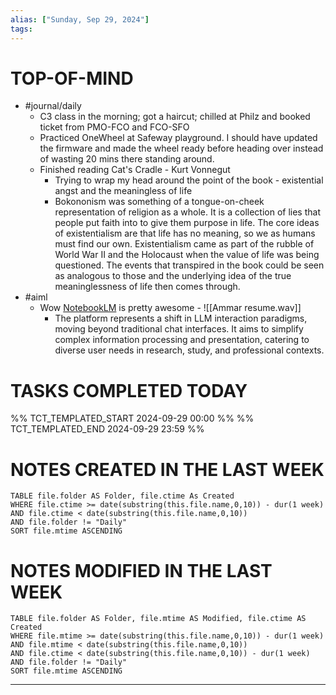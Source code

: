 ```yaml
---
alias: ["Sunday, Sep 29, 2024"]
tags: 
---
```

# TOP-OF-MIND
- #journal/daily 
	- C3 class in the morning; got a haircut; chilled at Philz and booked ticket from PMO-FCO and FCO-SFO
	- Practiced OneWheel at Safeway playground. I should have updated the firmware and made the wheel ready before heading over instead of wasting 20 mins there standing around.
	- Finished reading Cat's Cradle - Kurt Vonnegut
		- Trying to wrap my head around the point of the book - existential angst and the meaningless of life
		- Bokononism was something of a tongue-on-cheek representation of religion as a whole. It is a collection of lies that people put faith into to give them purpose in life. The core ideas of existentialism are that life has no meaning, so we as humans must find our own. Existentialism came as part of the rubble of World War II and the Holocaust when the value of life was being questioned. The events that transpired in the book could be seen as analogous to those and the underlying idea of the true meaninglessness of life then comes through.
- #aiml 
	- Wow [NotebookLM](https://notebooklm.google.com/notebook/aadef398-76ba-4a59-b5f6-ab4c7bb8b935?pli=1) is pretty awesome - ![[Ammar resume.wav]]
		- The platform represents a shift in LLM interaction paradigms, moving beyond traditional chat interfaces. It aims to simplify complex information processing and presentation, catering to diverse user needs in research, study, and professional contexts.

# TASKS COMPLETED TODAY
%% TCT_TEMPLATED_START 2024-09-29 00:00 %%
%% TCT_TEMPLATED_END 2024-09-29 23:59 %%


# NOTES CREATED IN THE LAST WEEK
``` dataview
TABLE file.folder AS Folder, file.ctime As Created
WHERE file.ctime >= date(substring(this.file.name,0,10)) - dur(1 week) 
AND file.ctime < date(substring(this.file.name,0,10)) 
AND file.folder != "Daily"
SORT file.mtime ASCENDING
```

# NOTES MODIFIED IN THE LAST WEEK
``` dataview
TABLE file.folder AS Folder, file.mtime AS Modified, file.ctime AS Created
WHERE file.mtime >= date(substring(this.file.name,0,10)) - dur(1 week)
AND file.mtime < date(substring(this.file.name,0,10))
AND file.ctime < date(substring(this.file.name,0,10)) - dur(1 week)
AND file.folder != "Daily"
SORT file.mtime ASCENDING
```
---
